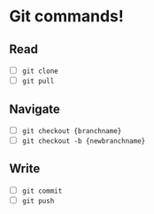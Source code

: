 # Git commands!

## Read

+ [ ] `git clone`
+ [ ] `git pull`

## Navigate

+ [ ] `git checkout {branchname}`
+ [ ] `git checkout -b {newbranchname}`

## Write

+ [ ] `git commit`
+ [ ] `git push`
